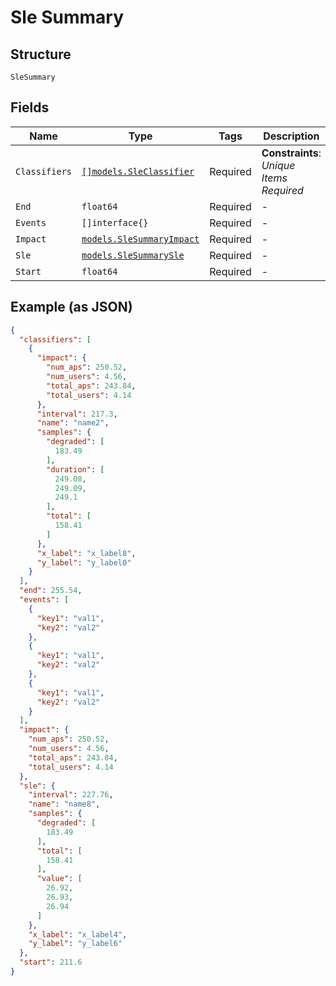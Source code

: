 
# Sle Summary

## Structure

`SleSummary`

## Fields

| Name | Type | Tags | Description |
|  --- | --- | --- | --- |
| `Classifiers` | [`[]models.SleClassifier`](../../doc/models/sle-classifier.md) | Required | **Constraints**: *Unique Items Required* |
| `End` | `float64` | Required | - |
| `Events` | `[]interface{}` | Required | - |
| `Impact` | [`models.SleSummaryImpact`](../../doc/models/sle-summary-impact.md) | Required | - |
| `Sle` | [`models.SleSummarySle`](../../doc/models/sle-summary-sle.md) | Required | - |
| `Start` | `float64` | Required | - |

## Example (as JSON)

```json
{
  "classifiers": [
    {
      "impact": {
        "num_aps": 250.52,
        "num_users": 4.56,
        "total_aps": 243.84,
        "total_users": 4.14
      },
      "interval": 217.3,
      "name": "name2",
      "samples": {
        "degraded": [
          183.49
        ],
        "duration": [
          249.08,
          249.09,
          249.1
        ],
        "total": [
          158.41
        ]
      },
      "x_label": "x_label8",
      "y_label": "y_label0"
    }
  ],
  "end": 255.54,
  "events": [
    {
      "key1": "val1",
      "key2": "val2"
    },
    {
      "key1": "val1",
      "key2": "val2"
    },
    {
      "key1": "val1",
      "key2": "val2"
    }
  ],
  "impact": {
    "num_aps": 250.52,
    "num_users": 4.56,
    "total_aps": 243.84,
    "total_users": 4.14
  },
  "sle": {
    "interval": 227.76,
    "name": "name8",
    "samples": {
      "degraded": [
        183.49
      ],
      "total": [
        158.41
      ],
      "value": [
        26.92,
        26.93,
        26.94
      ]
    },
    "x_label": "x_label4",
    "y_label": "y_label6"
  },
  "start": 211.6
}
```

